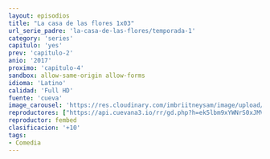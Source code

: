 ```yaml
---
layout: episodios
title: "La casa de las flores 1x03"
url_serie_padre: 'la-casa-de-las-flores/temporada-1'
category: 'series'
capitulo: 'yes'
prev: 'capitulo-2'
anio: '2017'
proximo: 'capitulo-4'
sandbox: allow-same-origin allow-forms
idioma: 'Latino'
calidad: 'Full HD'
fuente: 'cueva'
image_carousel: 'https://res.cloudinary.com/imbriitneysam/image/upload/v1546638640/casa-papel-1-poster-min.jpg'
reproductores: ["https://api.cuevana3.io/rr/gd.php?h=ek5lbm9xYWNrS0xJMVp5b21KREk0dFBLbjVkaHhkRGdrOG1jbnBpUnhhS1ZwYVZ6aFpTVHdMSEtaM1IrcDlIRDJiaWVkS3JEcU9MVXRLdWthY2VydFptU3FadVkyUT09"]
reproductor: fembed
clasificacion: '+10'
tags:
- Comedia
---
```












